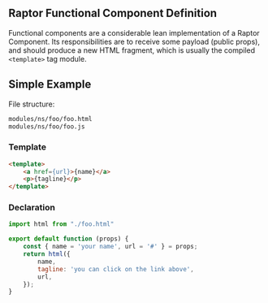 ## Raptor Functional Component Definition

Functional components are a considerable lean implementation of a Raptor Component. Its responsibilities are to receive some payload (public props), and should produce a new HTML fragment, which is usually the compiled `<template>` tag module.

## Simple Example

File structure:

```bash
modules/ns/foo/foo.html
modules/ns/foo/foo.js
```

### Template

```html
<template>
    <a href={url}>{name}</a>
    <p>{tagline}</p>
</template>
```

### Declaration

```js
import html from "./foo.html"

export default function (props) {
    const { name = 'your name', url = '#' } = props;
    return html({
        name,
        tagline: 'you can click on the link above',
        url,
    });
}
```
